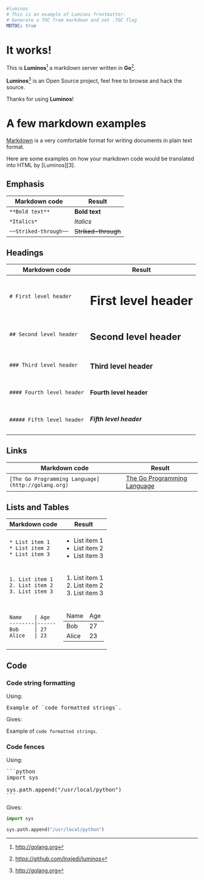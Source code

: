 ```yaml
#luminos
# This is an example of Luminos frontmatter.
# Generate a TOC from markdown and set .TOC flag
MDTOC: true
```
# It works!

This is **Luminos**[^lum] a markdown server written in **Go**[^go].

**Luminos**[^lum] is an Open Source project, feel free to browse and hack the
source.

Thanks for using **Luminos**!

# A few markdown examples

[Markdown](http://daringfireball.net/projects/markdown/) is a very comfortable
format for writing documents in plain text format.

Here are some examples on how your markdown code would be translated into HTML
by [Luminos][3].

## Emphasis
<table class="table">
  <thead>
    <tr>
      <th>Markdown code</th>
      <th>Result</th>
    </tr>
  </thead>
  <tbody>
    <tr>
      <td>
        <code>**Bold text**</code>
      </td>
      <td>
        <strong>Bold text</strong>
      </td>
    </tr>
    <tr>
      <td>
        <code>*Italics*</code>
      </td>
      <td>
        <em>Italics</em>
      </td>
    </tr>
    <tr>
      <td>
        <code>~~Striked-through~~</code>
      </td>
      <td>
        <del>Striked-through</del>
      </td>
    </tr>
  </tbody>
</table>

## Headings
<table class="table">
  <thead>
    <tr>
      <th>Markdown code</th>
      <th>Result</th>
    </tr>
  </thead>
  <tbody>
    <tr>
      <td>
        <code># First level header</code>
      </td>
      <td>
        <h1>First level header</h1>
      </td>
    </tr>
    <tr>
      <td>
        <code>## Second level header</code>
      </td>
      <td>
        <h2>Second level header</h2>
      </td>
    </tr>
    <tr>
      <td>
        <code>### Third level header</code>
      </td>
      <td>
        <h3>Third level header</h3>
      </td>
    </tr>
    <tr>
      <td>
        <code>#### Fourth level header</code>
      </td>
      <td>
        <h4>Fourth level header</h4>
      </td>
    </tr>
    <tr>
      <td>
        <code>##### Fifth level header</code>
      </td>
      <td>
        <h5>Fifth level header</h5>
      </td>
    </tr>
  </body>
</table>

## Links
<table class="table">
  <thead>
    <tr>
      <th>Markdown code</th>
      <th>Result</th>
    </tr>
  </thead>
  <tbody>
    <tr>
      <td>
        <code>[The Go Programming Language](http://golang.org)</code>
      </td>
      <td>
        <a href="http://golang.org">The Go Programming Language</a>
      </td>
    </tr>
  </body>
</table>

## Lists and Tables
<table class="table">
  <thead>
    <tr>
      <th>Markdown code</th>
      <th>Result</th>
    </tr>
  </thead>
  <tbody>
    <tr>
      <td>
<pre><code>* List item 1
* List item 2
* List item 3</code></pre>
      </td>
      <td>
        <ul>
          <li>List item 1</li>
          <li>List item 2</li>
          <li>List item 3</li>
        </ul>
      </td>
    </tr>
    <tr>
      <td>
<pre><code>1. List item 1
2. List item 2
3. List item 3</code></pre>
      </td>
      <td>
        <ol>
          <li>List item 1</li>
          <li>List item 2</li>
          <li>List item 3</li>
        </ol>
      </td>
    </tr>
    <tr>
      <td>
<pre><code>Name    | Age
--------|------
Bob     | 27
Alice   | 23</code></pre>
      </td>
      <td>
        <table>
          <thead>
            <tr>
              <td>Name</td>
              <td>Age</td>
            </tr>
          </thead>
          <tbody>
            <tr>
              <td>Bob</td>
              <td>27</td>
            </tr>
            <tr>
              <td>Alice</td>
              <td>23</td>
            </tr>
          </tbody>
        </table>
      </td>
    </tr>
  </body>
</table>

## Code

### Code string formatting

Using:

<pre>Example of `code formatted strings`.</pre>

Gives:

Example of `code formatted strings`.

### Code fences

Using:

<pre>```python
import sys

sys.path.append("/usr/local/python")
```
</pre>

Gives:

```python
import sys

sys.path.append("/usr/local/python")
```

[^lum]: http://golang.org
[^go]: https://github.com/lnxjedi/luminos
